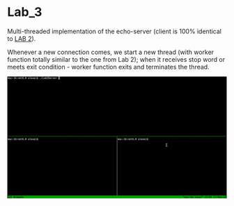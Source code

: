 # Lab_3

Multi-threaded implementation of the echo-server (client is 100% identical to [LAB 2](../lab_2)).

Whenever a new connection comes, we start a new thread (with worker function totally similar to the one from Lab 2); when it receives stop word or meets exit condition - worker function exits and terminates the thread.



![](../Screenshots/lab_3.gif)


